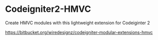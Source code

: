 # Codeigniter2-HMVC
Create HMVC modules with this lightweight extension for Codeiginter 2

https://bitbucket.org/wiredesignz/codeigniter-modular-extensions-hmvc
